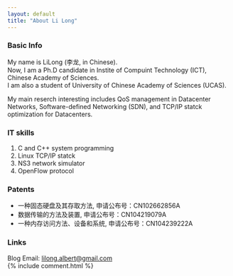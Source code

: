 ```yaml
---
layout: default
title: "About Li Long"
---
```

<h3>Basic Info</h2>
<p>
My name is LiLong (李龙, in Chinese). </br>
Now, I am a Ph.D candidate in Instite of Compuint Technology (ICT), Chinese Academy of Sciences. <br>
I am also a student of University of Chinese Academy of Sciences (UCAS). <br>
</p>
<p>
My main reserch interesting includes QoS management in Datacenter Networks, Software-defined Networking (SDN), and TCP/IP statck optimization for Datacenters. 
</p>


<h3>IT skills</h3>
<ol>
<li>C and C++ system programming</li>
<li>Linux TCP/IP statck</li>
<li>NS3 network simulator
<li>OpenFlow protocol
</ol>

<h3>Patents</h3>
<ul>
<li>一种固态硬盘及其存取方法, 申请公布号：CN102662856A</li>
<li>数据传输的方法及装置, 申请公布号：CN104219079A</li>
<li>一种内存访问方法、设备和系统, 申请公布号：CN104239222A</li>
</ul>

<h3>Links</h3>
Blog    <http://www.lilong.bj.cn>  
Email:  <a href="mailto:lilong.albert@gmail.com">lilong.albert@gmail.com</a>

<!-- Blog Comments -->
<div class="media">
  {% include comment.html %} 
</div>
